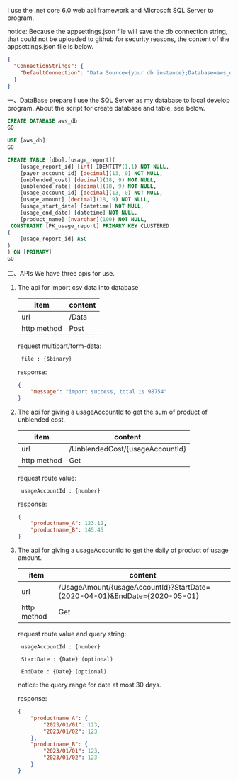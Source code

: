 I use the .net core 6.0 web api framework and Microsoft SQL Server to program.

notice: Because the appsettings.json file will save the db connection string,
that could not be uploaded to github for security reasons,
the content of the appsettings.json file is below.

```json
{
  "ConnectionStrings": {
    "DefaultConnection": "Data Source={your db instance};Database=aws_db;Trusted_Connection=False;TrustServerCertificate=true;MultipleActiveResultSets=true;User ID=sa;Password={your password}"
  }
}
```

一、DataBase prepare
I use the SQL Server as my database to local develop program.
About the script for create database and table, see below.
```sql
CREATE DATABASE aws_db
GO

USE [aws_db]
GO

CREATE TABLE [dbo].[usage_report](
	[usage_report_id] [int] IDENTITY(1,1) NOT NULL,
	[payer_account_id] [decimal](13, 0) NOT NULL,
	[unblended_cost] [decimal](18, 9) NOT NULL,
	[unblended_rate] [decimal](18, 9) NOT NULL,
	[usage_account_id] [decimal](13, 0) NOT NULL,
	[usage_amount] [decimal](18, 9) NOT NULL,
	[usage_start_date] [datetime] NOT NULL,
	[usage_end_date] [datetime] NOT NULL,
	[product_name] [nvarchar](100) NOT NULL,
 CONSTRAINT [PK_usage_report] PRIMARY KEY CLUSTERED 
(
	[usage_report_id] ASC
)
) ON [PRIMARY]
GO
```

二、APIs
We have three apis for use.

1. The api for import csv data into database

    | item         | content  |
    | ------------ | -------- |
    | url          | /Data    |
    | http method  | Post     |

    request multipart/form-data:

        file : {$binary}

    response:
    ```json
    {
        "message": "import success, total is 98754"
    }   
    ```

2. The api for giving a usageAccountId to get the sum of product of unblended cost.

    | item         | content                         |
    | ------------ | ------------------------------- |
    | url          | /UnblendedCost/{usageAccountId} |
    | http method  | Get                             |

    request route value:

        usageAccountId : {number}

    response:
    ```json
    {
        "productname_A": 123.12,
        "productname_B": 145.45
    }
    ```

3. The api for giving a usageAccountId to get the daily of product of usage amount.

    | item         | content                                                                   |
    | ------------ | ------------------------------------------------------------------------- |
    | url          | /UsageAmount/{usageAccountId}?StartDate={2020-04-01}&EndDate={2020-05-01} |
    | http method  | Get                                                                       |

    request route value and query string:

        usageAccountId : {number}

        StartDate : {Date} (optional)

        EndDate : {Date} (optional)

    notice: the query range for date at most 30 days.

    response:
    ```json
    {
        "productname_A": {
            "2023/01/01": 123,
            "2023/01/02": 123
        },
        "productname_B": {
            "2023/01/01": 123,
            "2023/01/02": 123
        }
    }
    ```
